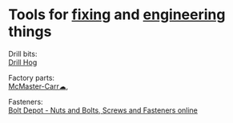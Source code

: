 
# Tools for [fixing](https://notageni.us/fix/) and [engineering](https://notageni.us/engineering/) things

Drill bits:  
[Drill Hog](https://drillhog.com/)

Factory parts:  
[McMaster-Carr☁](https://www.mcmaster.com/),

Fasteners:  
[Bolt Depot - Nuts and Bolts, Screws and Fasteners online](https://www.boltdepot.com/)
